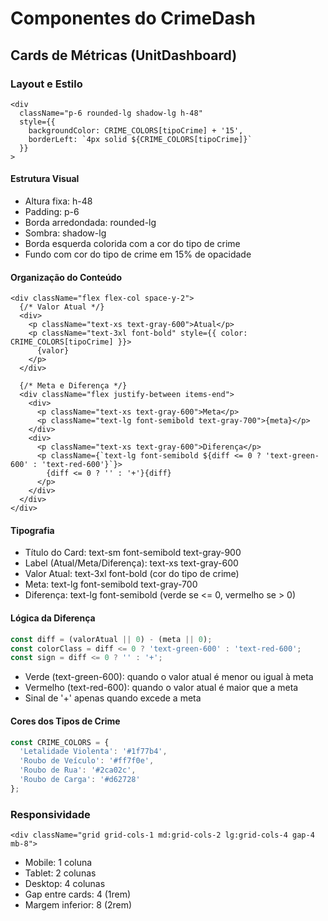 # Componentes do CrimeDash

## Cards de Métricas (UnitDashboard)

### Layout e Estilo
```tsx
<div 
  className="p-6 rounded-lg shadow-lg h-48"
  style={{ 
    backgroundColor: CRIME_COLORS[tipoCrime] + '15',
    borderLeft: `4px solid ${CRIME_COLORS[tipoCrime]}`
  }}
>
```

#### Estrutura Visual
- Altura fixa: h-48
- Padding: p-6
- Borda arredondada: rounded-lg
- Sombra: shadow-lg
- Borda esquerda colorida com a cor do tipo de crime
- Fundo com cor do tipo de crime em 15% de opacidade

#### Organização do Conteúdo
```tsx
<div className="flex flex-col space-y-2">
  {/* Valor Atual */}
  <div>
    <p className="text-xs text-gray-600">Atual</p>
    <p className="text-3xl font-bold" style={{ color: CRIME_COLORS[tipoCrime] }}>
      {valor}
    </p>
  </div>
  
  {/* Meta e Diferença */}
  <div className="flex justify-between items-end">
    <div>
      <p className="text-xs text-gray-600">Meta</p>
      <p className="text-lg font-semibold text-gray-700">{meta}</p>
    </div>
    <div>
      <p className="text-xs text-gray-600">Diferença</p>
      <p className={`text-lg font-semibold ${diff <= 0 ? 'text-green-600' : 'text-red-600'}`}>
        {diff <= 0 ? '' : '+'}{diff}
      </p>
    </div>
  </div>
</div>
```

#### Tipografia
- Título do Card: text-sm font-semibold text-gray-900
- Label (Atual/Meta/Diferença): text-xs text-gray-600
- Valor Atual: text-3xl font-bold (cor do tipo de crime)
- Meta: text-lg font-semibold text-gray-700
- Diferença: text-lg font-semibold (verde se <= 0, vermelho se > 0)

#### Lógica da Diferença
```typescript
const diff = (valorAtual || 0) - (meta || 0);
const colorClass = diff <= 0 ? 'text-green-600' : 'text-red-600';
const sign = diff <= 0 ? '' : '+';
```

- Verde (text-green-600): quando o valor atual é menor ou igual à meta
- Vermelho (text-red-600): quando o valor atual é maior que a meta
- Sinal de '+' apenas quando excede a meta

#### Cores dos Tipos de Crime
```typescript
const CRIME_COLORS = {
  'Letalidade Violenta': '#1f77b4',
  'Roubo de Veículo': '#ff7f0e',
  'Roubo de Rua': '#2ca02c',
  'Roubo de Carga': '#d62728'
};
```

### Responsividade
```tsx
<div className="grid grid-cols-1 md:grid-cols-2 lg:grid-cols-4 gap-4 mb-8">
```
- Mobile: 1 coluna
- Tablet: 2 colunas
- Desktop: 4 colunas
- Gap entre cards: 4 (1rem)
- Margem inferior: 8 (2rem)
